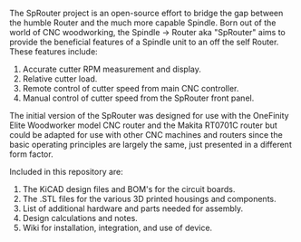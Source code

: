 The SpRouter project is an open-source effort to bridge the gap between the humble Router and the much more capable Spindle. Born out of the world of CNC woodworking, the Spindle -> Router aka "SpRouter" aims to provide the beneficial features of a Spindle unit to an off the self Router. These features include:

1. Accurate cutter RPM measurement and display.
2. Relative cutter load.
3. Remote control of cutter speed from main CNC controller.
4. Manual control of cutter speed from the SpRouter front panel.

The initial version of the SpRouter was designed for use with the OneFinity Elite Woodworker model CNC router and the Makita RT0701C router but could be adapted for use with other CNC machines and routers since the basic operating principles are largely the same, just presented in a different form factor.

Included in this repository are:
1. The KiCAD design files and BOM's for the circuit boards.
2. The .STL files for the various 3D printed housings and components.
3. List of additional hardware and parts needed for assembly.
4. Design calculations and notes.
5. Wiki for installation, integration, and use of device.
